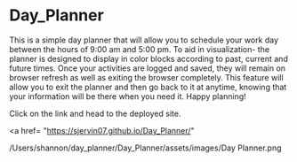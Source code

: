 # Day_Planner

This is a simple day planner that will allow you to schedule your work day between the hours of 9:00 am and 5:00 pm. To aid in visualization- the planner is designed to display in color blocks according to past, current and future times. Once your activities are logged and saved, they will remain on browser refresh as well as exiting the browser completely. This feature will allow you to exit the planner and then go back to it at anytime, knowing that your information will be there when you need it. Happy planning!

Click on the link and head to the deployed site.

<a href= "https://sjervin07.github.io/Day_Planner/"

/Users/shannon/day_planner/Day_Planner/assets/images/Day Planner.png